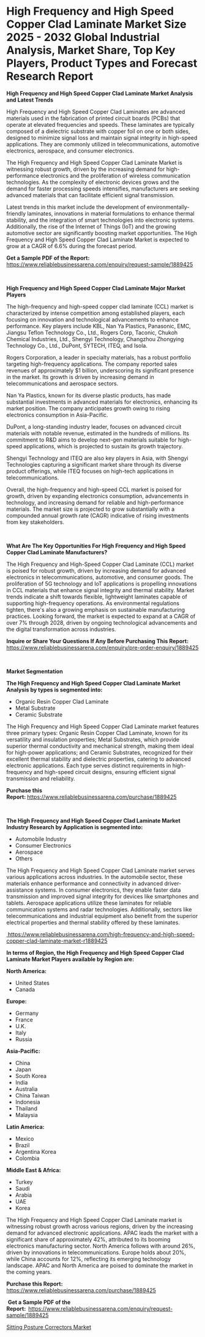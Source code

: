 <p><h1>High Frequency and High Speed Copper Clad Laminate Market Size 2025 - 2032 Global Industrial Analysis, Market Share, Top Key Players, Product Types and Forecast Research Report</h1></p><p><strong>High Frequency and High Speed Copper Clad Laminate Market Analysis and Latest Trends</strong></p>
<p><p>High Frequency and High Speed Copper Clad Laminates are advanced materials used in the fabrication of printed circuit boards (PCBs) that operate at elevated frequencies and speeds. These laminates are typically composed of a dielectric substrate with copper foil on one or both sides, designed to minimize signal loss and maintain signal integrity in high-speed applications. They are commonly utilized in telecommunications, automotive electronics, aerospace, and consumer electronics.</p><p>The High Frequency and High Speed Copper Clad Laminate Market is witnessing robust growth, driven by the increasing demand for high-performance electronics and the proliferation of wireless communication technologies. As the complexity of electronic devices grows and the demand for faster processing speeds intensifies, manufacturers are seeking advanced materials that can facilitate efficient signal transmission.</p><p>Latest trends in this market include the development of environmentally-friendly laminates, innovations in material formulations to enhance thermal stability, and the integration of smart technologies into electronic systems. Additionally, the rise of the Internet of Things (IoT) and the growing automotive sector are significantly boosting market opportunities. The High Frequency and High Speed Copper Clad Laminate Market is expected to grow at a CAGR of 6.6% during the forecast period.</p></p>
<p><strong>Get a Sample PDF of the Report:&nbsp;</strong> <a href="https://www.reliablebusinessarena.com/enquiry/request-sample/1889425?utm_campaign=1943&utm_medium=2&utm_source=Github&utm_content=ia&utm_term=14012025&utm_id=high-frequency-and-high-speed-copper-clad-laminate">https://www.reliablebusinessarena.com/enquiry/request-sample/1889425</a></p>
<p>&nbsp;</p>
<p><strong>High Frequency and High Speed Copper Clad Laminate Major Market Players</strong></p>
<p><p>The high-frequency and high-speed copper clad laminate (CCL) market is characterized by intense competition among established players, each focusing on innovation and technological advancements to enhance performance. Key players include KBL, Nan Ya Plastics, Panasonic, EMC, Jiangsu Teflon Technology Co., Ltd., Rogers Corp, Taconic, Chukoh Chemical Industries, Ltd., Shengyi Technology, Changzhou Zhongying Technology Co., Ltd., DuPont, SYTECH, ITEQ, and Isola.</p><p>Rogers Corporation, a leader in specialty materials, has a robust portfolio targeting high-frequency applications. The company reported sales revenues of approximately $1 billion, underscoring its significant presence in the market. Its growth is driven by increasing demand in telecommunications and aerospace sectors.</p><p>Nan Ya Plastics, known for its diverse plastic products, has made substantial investments in advanced materials for electronics, enhancing its market position. The company anticipates growth owing to rising electronics consumption in Asia-Pacific.</p><p>DuPont, a long-standing industry leader, focuses on advanced circuit materials with notable revenue, estimated in the hundreds of millions. Its commitment to R&D aims to develop next-gen materials suitable for high-speed applications, which is projected to sustain its growth trajectory.</p><p>Shengyi Technology and ITEQ are also key players in Asia, with Shengyi Technologies capturing a significant market share through its diverse product offerings, while ITEQ focuses on high-tech applications in telecommunications.</p><p>Overall, the high-frequency and high-speed CCL market is poised for growth, driven by expanding electronics consumption, advancements in technology, and increasing demand for reliable and high-performance materials. The market size is projected to grow substantially with a compounded annual growth rate (CAGR) indicative of rising investments from key stakeholders.</p></p>
<p>&nbsp;</p>
<p><strong>What Are The Key Opportunities For High Frequency and High Speed Copper Clad Laminate Manufacturers?</strong></p>
<p><p>The High Frequency and High-Speed Copper Clad Laminate (CCL) market is poised for robust growth, driven by increasing demand for advanced electronics in telecommunications, automotive, and consumer goods. The proliferation of 5G technology and IoT applications is propelling innovations in CCL materials that enhance signal integrity and thermal stability. Market trends indicate a shift towards flexible, lightweight laminates capable of supporting high-frequency operations. As environmental regulations tighten, there's also a growing emphasis on sustainable manufacturing practices. Looking forward, the market is expected to expand at a CAGR of over 7% through 2028, driven by ongoing technological advancements and the digital transformation across industries.</p></p>
<p><strong>Inquire or Share Your Questions If Any Before Purchasing This Report:</strong> <a href="https://www.reliablebusinessarena.com/enquiry/pre-order-enquiry/1889425?utm_campaign=1943&utm_medium=2&utm_source=Github&utm_content=ia&utm_term=14012025&utm_id=high-frequency-and-high-speed-copper-clad-laminate">https://www.reliablebusinessarena.com/enquiry/pre-order-enquiry/1889425</a></p>
<p>&nbsp;</p>
<p><strong>Market Segmentation</strong></p>
<p><strong>The High Frequency and High Speed Copper Clad Laminate Market Analysis by types is segmented into:</strong></p>
<p><ul><li>Organic Resin Copper Clad Laminate</li><li>Metal Substrate</li><li>Ceramic Substrate</li></ul></p>
<p><p>The High Frequency and High Speed Copper Clad Laminate market features three primary types: Organic Resin Copper Clad Laminate, known for its versatility and insulation properties; Metal Substrates, which provide superior thermal conductivity and mechanical strength, making them ideal for high-power applications; and Ceramic Substrates, recognized for their excellent thermal stability and dielectric properties, catering to advanced electronic applications. Each type serves distinct requirements in high-frequency and high-speed circuit designs, ensuring efficient signal transmission and reliability.</p></p>
<p><strong>Purchase this Report:&nbsp;</strong><a href="https://www.reliablebusinessarena.com/purchase/1889425?utm_campaign=1943&utm_medium=2&utm_source=Github&utm_content=ia&utm_term=14012025&utm_id=high-frequency-and-high-speed-copper-clad-laminate">https://www.reliablebusinessarena.com/purchase/1889425</a></p>
<p>&nbsp;</p>
<p><strong>The High Frequency and High Speed Copper Clad Laminate Market Industry Research by Application is segmented into:</strong></p>
<p><ul><li>Automobile Industry</li><li>Consumer Electronics</li><li>Aerospace</li><li>Others</li></ul></p>
<p><p>The High Frequency and High Speed Copper Clad Laminate market serves various applications across industries. In the automobile sector, these materials enhance performance and connectivity in advanced driver-assistance systems. In consumer electronics, they enable faster data transmission and improved signal integrity for devices like smartphones and tablets. Aerospace applications utilize these laminates for reliable communication systems and radar technologies. Additionally, sectors like telecommunications and industrial equipment also benefit from the superior electrical properties and thermal stability offered by these laminates.</p></p>
<p><a href="https://www.reliablebusinessarena.com/high-frequency-and-high-speed-copper-clad-laminate-market-r1889425?utm_campaign=1943&utm_medium=2&utm_source=Github&utm_content=ia&utm_term=14012025&utm_id=high-frequency-and-high-speed-copper-clad-laminate">&nbsp;https://www.reliablebusinessarena.com/high-frequency-and-high-speed-copper-clad-laminate-market-r1889425</a></p>
<p><strong>In terms of Region, the High Frequency and High Speed Copper Clad Laminate Market Players available by Region are:</strong></p>
<p>
    <p> <strong> North America: </strong>
        <ul>
            <li>United States</li>
            <li>Canada</li>
        </ul>
        </p> 
    <p> <strong> Europe: </strong>
        <ul>
            <li>Germany</li>
            <li>France</li>
            <li>U.K.</li>
            <li>Italy</li>
            <li>Russia</li>
        </ul>
        </p> 
    <p> <strong> Asia-Pacific: </strong>
        <ul>
            <li>China</li>
            <li>Japan</li>
            <li>South Korea</li>
            <li>India</li>
            <li>Australia</li>
            <li>China Taiwan</li>
            <li>Indonesia</li>
            <li>Thailand</li>
            <li>Malaysia</li>
        </ul>
        </p> 
    <p> <strong> Latin America: </strong>
        <ul>
            <li>Mexico</li>
            <li>Brazil</li>
            <li>Argentina Korea</li>
            <li>Colombia</li>
        </ul>
        </p> 
    <p> <strong> Middle East & Africa: </strong>
        <ul>
            <li>Turkey</li>
            <li>Saudi</li>
            <li>Arabia</li>
            <li>UAE</li>
            <li>Korea</li>
        </ul>
    </p>
    </p>
<p><p>The High Frequency and High Speed Copper Clad Laminate market is witnessing robust growth across various regions, driven by the increasing demand for advanced electronic applications. APAC leads the market with a significant share of approximately 42%, attributed to its booming electronics manufacturing sector. North America follows with around 26%, driven by innovations in telecommunications. Europe holds about 20%, while China accounts for 12%, reflecting its emerging technology landscape. APAC and North America are poised to dominate the market in the coming years.</p></p>
<p><strong>Purchase this Report: </strong><a href="https://www.reliablebusinessarena.com/purchase/1889425?utm_campaign=1943&utm_medium=2&utm_source=Github&utm_content=ia&utm_term=14012025&utm_id=high-frequency-and-high-speed-copper-clad-laminate">https://www.reliablebusinessarena.com/purchase/1889425</a></p>
<p>&nbsp;<strong>Get a Sample PDF of the Report:&nbsp;&nbsp;</strong><a href="https://www.reliablebusinessarena.com/enquiry/request-sample/1889425?utm_campaign=1943&utm_medium=2&utm_source=Github&utm_content=ia&utm_term=14012025&utm_id=high-frequency-and-high-speed-copper-clad-laminate">https://www.reliablebusinessarena.com/enquiry/request-sample/1889425</a></p>
<p><strong></strong></p>
<p><p><a href="https://github.com/JakirUddin511/Market-Research-Report-List-1/blob/main/sitting-posture-correctors-market.md?utm_campaign=1943&utm_medium=2&utm_source=Github&utm_content=ia&utm_term=14012025&utm_id=high-frequency-and-high-speed-copper-clad-laminate">Sitting Posture Correctors Market</a></p></p>